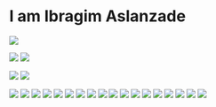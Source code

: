 <h1>I am Ibragim Aslanzade</h1>
<img src='http://github-profile-summary-cards.vercel.app/api/cards/profile-details?username=ibragim08&theme=tokyonight'>

<p>
   <img src="http://github-profile-summary-cards.vercel.app/api/cards/repos-per-language?username=ibragim08&theme=tokyonight">
   <img src="http://github-profile-summary-cards.vercel.app/api/cards/most-commit-language?username=ibragim08&theme=tokyonight">
</p>

<p>
  <img src="http://github-profile-summary-cards.vercel.app/api/cards/stats?username=ibragim08&theme=tokyonight">
  <img src="http://github-profile-summary-cards.vercel.app/api/cards/productive-time?username=ibragim08&theme=tokyonight&utcOffset=8">
</p>

<p>
<img src='https://img.shields.io/badge/visualstudio-3670A0?style=for-the-badge&logo=visualstudio&logoColor=ffdd54'>
<img src='https://img.shields.io/badge/pycharm-3670A0?style=for-the-badge&logo=pycharm&logoColor=ffdd54'>
<img src='https://img.shields.io/badge/github-3670A0?style=for-the-badge&logo=github&logoColor=ffdd54'>
<img src='https://img.shields.io/badge/react-3670A0?style=for-the-badge&logo=react&logoColor=ffdd54'>
<img src='https://img.shields.io/badge/react%20native-3670A0?style=for-the-badge&logo=react&logoColor=ffdd54'>
<img src='https://img.shields.io/badge/python-3670A0?style=for-the-badge&logo=python&logoColor=ffdd54'>
<img src='https://img.shields.io/badge/django-3670A0?style=for-the-badge&logo=django&logoColor=ffdd54'>
<img src='https://img.shields.io/badge/HTML-3670A0?style=for-the-badge&logo=html5&logoColor=ffdd54'>
<img src='https://img.shields.io/badge/CSS-3670A0?style=for-the-badge&logo=css3&logoColor=ffdd54'>
<img src='https://img.shields.io/badge/javascript-3670A0?style=for-the-badge&logo=javascript&logoColor=ffdd54'>
<img src='https://img.shields.io/badge/bootstrap-3670A0?style=for-the-badge&logo=bootstrap&logoColor=ffdd54'>
<img src='https://img.shields.io/badge/mysql-3670A0?style=for-the-badge&logo=mysql&logoColor=ffdd54'>
<img src='https://img.shields.io/badge/oracle-3670A0?style=for-the-badge&logo=oracle&logoColor=ffdd54'>
<img src='https://img.shields.io/badge/php-3670A0?style=for-the-badge&logo=php&logoColor=ffdd54'>
<img src='https://img.shields.io/badge/laravel-3670A0?style=for-the-badge&logo=laravel&logoColor=ffdd54'>
<img src='https://img.shields.io/badge/node.js-3670A0?style=for-the-badge&logo=node.js&logoColor=ffdd54'>
<img src='https://img.shields.io/badge/express.js-3670A0?style=for-the-badge&logo=express&logoColor=ffdd54'>
<img src='https://img.shields.io/badge/docker-3670A0?style=for-the-badge&logo=docker&logoColor=ffdd54'>
</p>
